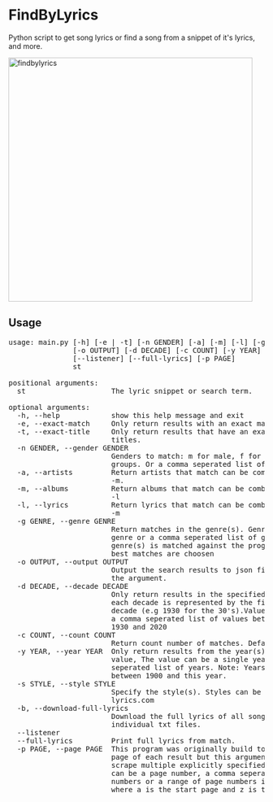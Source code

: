 # FindByLyrics

Python script to get song lyrics or find a song from a snippet of it's lyrics, and more.

<img style="width: 480px" src="https://ik.imagekit.io/matthewwisdom/findbylyrics_k-IHrKJzK-.jpg?updatedAt=1634993639426" alt="findbylyrics">

## Usage

<pre>usage: main.py [-h] [-e | -t] [-n GENDER] [-a] [-m] [-l] [-g GENRE]
               [-o OUTPUT] [-d DECADE] [-c COUNT] [-y YEAR] [-s STYLE] [-b]
               [--listener] [--full-lyrics] [-p PAGE]
               st

positional arguments:
  st                    The lyric snippet or search term.

optional arguments:
  -h, --help            show this help message and exit
  -e, --exact-match     Only return results with an exact match within them.
  -t, --exact-title     Only return results that have an exact match in the
                        titles.
  -n GENDER, --gender GENDER
                        Genders to match: m for male, f for female, g for
                        groups. Or a comma seperated list of values.
  -a, --artists         Return artists that match can be combined with -l and
                        -m.
  -m, --albums          Return albums that match can be combined with -a and
                        -l
  -l, --lyrics          Return lyrics that match can be combined with -a and
                        -m
  -g GENRE, --genre GENRE
                        Return matches in the genre(s). Genre can be a music
                        genre or a comma seperated list of genres. The
                        genre(s) is matched against the programs list and the
                        best matches are choosen
  -o OUTPUT, --output OUTPUT
                        Output the search results to json file specified in
                        the argument.
  -d DECADE, --decade DECADE
                        Only return results in the specified decade(s) where
                        each decade is represented by the first year in the
                        decade (e.g 1930 for the 30&apos;s).Value can be a value or
                        a comma seperated list of values between the decades
                        1930 and 2020
  -c COUNT, --count COUNT
                        Return count number of matches. Defaults to 1
  -y YEAR, --year YEAR  Only return results from the year(s) specified in the
                        value, The value can be a single year or a comma
                        seperated list of years. Note: Years can only be
                        between 1900 and this year.
  -s STYLE, --style STYLE
                        Specify the style(s). Styles can be gotten from
                        lyrics.com
  -b, --download-full-lyrics
                        Download the full lyrics of all songs matched into
                        individual txt files.
  --listener
  --full-lyrics         Print full lyrics from match.
  -p PAGE, --page PAGE  This program was originally build to scrape the first
                        page of each result but this argument allows you to
                        scrape multiple explicitly specified pages. The value
                        can be a page number, a comma seperated list of page
                        numbers or a range of page numbers in the format a-z
                        where a is the start page and z is the end page.
</pre>
